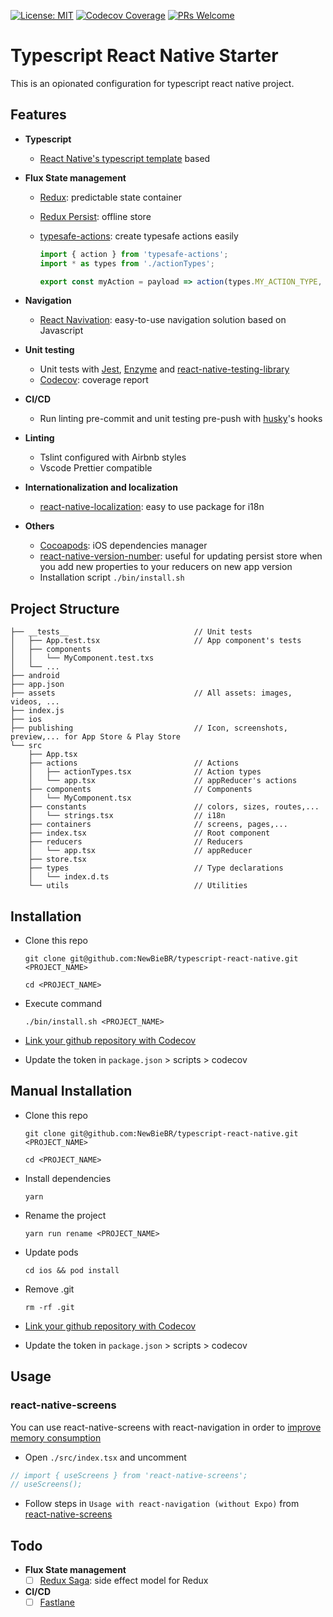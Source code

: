 [![License: MIT](https://img.shields.io/badge/License-MIT-blue.svg)](https://opensource.org/licenses/MIT)
[![Codecov Coverage](https://img.shields.io/codecov/c/github/NewBieBR/typescript-react-native-starter.svg?style=popout)](https://codecov.io/gh/NewBieBR/typescript-react-native-starter)
[![PRs Welcome](https://img.shields.io/badge/PRs-welcome-brightgreen.svg)](./CONTRIBUTING.md)

# Typescript React Native Starter

This is an opionated configuration for typescript react native project.

## Features

- **Typescript**
	- [React Native's typescript template](https://github.com/react-native-community/react-native-template-typescript) based

- **Flux State management**
	- [Redux](https://github.com/reduxjs/redux): predictable state container
	- [Redux Persist](https://github.com/rt2zz/redux-persist): offline store
	- [typesafe-actions](https://github.com/piotrwitek/typesafe-actions): create typesafe actions easily

      ```javascript
      import { action } from 'typesafe-actions';
      import * as types from './actionTypes';

      export const myAction = payload => action(types.MY_ACTION_TYPE, payload);
      ```

- **Navigation**
	- [React Navivation](https://github.com/react-navigation/react-navigation): easy-to-use navigation solution based on Javascript

- **Unit testing**
	- Unit tests with [Jest](https://github.com/facebook/jest), [Enzyme](https://github.com/airbnb/enzyme) and [react-native-testing-library](https://github.com/callstack/react-native-testing-library)
	- [Codecov](https://codecov.io/): coverage report

- **CI/CD**
  - Run linting pre-commit and unit testing pre-push with [husky](https://github.com/typicode/husky)'s hooks

- **Linting**
	- Tslint configured with Airbnb styles
	- Vscode Prettier compatible

- **Internationalization and localization**
	- [react-native-localization](https://github.com/stefalda/ReactNativeLocalization): easy to use package for i18n

- **Others**
  - [Cocoapods](https://github.com/CocoaPods/CocoaPods): iOS dependencies manager
  - [react-native-version-number](https://github.com/APSL/react-native-version-number): useful for updating persist store when you add new properties to your reducers on new app version
  - Installation script `./bin/install.sh`


## Project Structure

```
├── __tests__                            // Unit tests
│   ├── App.test.tsx                     // App component's tests
│   ├── components
│   │   └── MyComponent.test.txs
│   └── ...
├── android
├── app.json
├── assets                               // All assets: images, videos, ...
├── index.js
├── ios
├── publishing                           // Icon, screenshots, preview,... for App Store & Play Store
└── src
    ├── App.tsx
    ├── actions                          // Actions
    │   ├── actionTypes.tsx              // Action types
    │   └── app.tsx                      // appReducer's actions
    ├── components                       // Components
    │   └── MyComponent.tsx
    ├── constants                        // colors, sizes, routes,...
    │   └── strings.tsx                  // i18n
    ├── containers                       // screens, pages,...
    ├── index.tsx                        // Root component
    ├── reducers                         // Reducers
    │   └── app.tsx                      // appReducer
    ├── store.tsx
    ├── types                            // Type declarations
    │   └── index.d.ts
    └── utils                            // Utilities
```

## Installation

- Clone this repo
  ```
  git clone git@github.com:NewBieBR/typescript-react-native.git <PROJECT_NAME>
  ```
  ```
  cd <PROJECT_NAME>
  ```
- Execute command
  ```
  ./bin/install.sh <PROJECT_NAME>
  ```
- [Link your github repository with Codecov](https://docs.codecov.io/docs)

- Update the token in `package.json` > scripts > codecov

## Manual Installation

- Clone this repo

  ```
  git clone git@github.com:NewBieBR/typescript-react-native.git <PROJECT_NAME>
  ```

  ```
  cd <PROJECT_NAME>
  ```
- Install dependencies
  ```
  yarn
  ```
- Rename the project
  ```
  yarn run rename <PROJECT_NAME>
  ```

- Update pods
  ```
  cd ios && pod install
  ```

- Remove .git
  ```
  rm -rf .git
  ```

- [Link your github repository with Codecov](https://docs.codecov.io/docs)

- Update the token in `package.json` > scripts > codecov

## Usage

### react-native-screens

You can use react-native-screens with react-navigation in order to [improve memory consumption](https://reactnavigation.org/docs/en/community-libraries-and-navigators.html#react-native-screens)

- Open `./src/index.tsx` and uncomment

```javascript
// import { useScreens } from 'react-native-screens';
// useScreens();
```

- Follow steps in `Usage with react-navigation (without Expo)` from [react-native-screens](https://github.com/kmagiera/react-native-screens)

## Todo
- **Flux State management**
  - [ ] [Redux Saga](https://github.com/redux-saga/redux-saga): side effect model for Redux
- **CI/CD**
  - [ ] [Fastlane](https://github.com/fastlane/fastlane)
